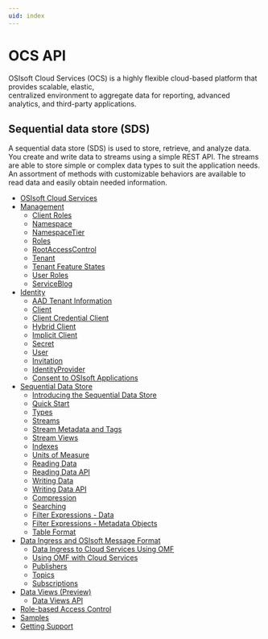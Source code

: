 ```yaml
---
uid: index
---
```


OCS API
=======

OSIsoft Cloud Services (OCS) is a highly flexible cloud-based platform that provides scalable, elastic,  
centralized environment to aggregate data for reporting, advanced analytics, and third-party applications.

Sequential data store (SDS)
---------------------------

A sequential data store (SDS) is used to store, retrieve, and analyze data. You create and write data
to streams using a simple REST API. The streams are able to store simple or
complex data types to suit the application needs. An assortment of
methods with customizable behaviors are available to read data and
easily obtain needed information.


   - [OSIsoft Cloud Services](xref:osisoftCloudServices)
   - [Management](xref:ManagementOverview)
     - [Client Roles](xref:AccountClientRole)
     - [Namespace](xref:AccountNamespace)
     - [NamespaceTier](xref:AccountNamespaceTier)
     - [Roles](xref:AccountRole)
     - [RootAccessControl](xref:AccountRootAccessControl)
     - [Tenant](xref:AccountTenant)
     - [Tenant Feature States](xref:AccountTenantFeatureState)
     - [User Roles](xref:AccountUserRole)
     - [ServiceBlog](xref:AccountServiceBlog)
   - [Identity](xref:identityOverview)
     - [AAD Tenant Information](xref:identityAzureActiveDirectoryTenantInformation)
     - [Client](xref:identityClient)
     - [Client Credential Client](xref:identityClientCredentialClient)
     - [Hybrid Client](xref:identityHybridClient)
     - [Implicit Client](xref:identityImplicitClient)
     - [Secret](xref:identitySecret)
     - [User](xref:identityUser)
     - [Invitation](xref:identityInvitation)
     - [IdentityProvider](xref:identityIdentityProvider)
     - [Consent to OSIsoft Applications](xref:identityConsent)
   - [Sequential Data Store](xref:sds)
     - [Introducing the Sequential Data Store](xref:sdsIntroduction)
     - [Quick Start](xref:sdsQuickStart)
     - [Types](xref:sdsTypes)
     - [Streams](xref:sdsStreams)
     - [Stream Metadata and Tags](xref:sdsStreamExtra)
     - [Stream Views](xref:sdsViews)
     - [Indexes](xref:sdsIndexes)
     - [Units of Measure](xref:unitsOfMeasure)
     - [Reading Data](xref:sdsReadingData)
     - [Reading Data API](xref:sdsReadingDataApi)
     - [Writing Data](xref:sdsWritingData)
     - [Writing Data API](xref:sdsWritingDataApi)
     - [Compression](xref:sdsCompression)
     - [Searching](xref:sdsSearching)
     - [Filter Expressions - Data](xref:sdsFilterExpressions)
     - [Filter Expressions - Metadata Objects](xref:sdsFilterExpressionsMetadata)
     - [Table Format](xref:sdsTableFormat)
   - [Data Ingress and OSIsoft Message Format](xref:dataIngress)
     - [Data Ingress to Cloud Services Using OMF](xref:omfIngressToOCS)
     - [Using OMF with Cloud Services](xref:omfIngressSpecification)
     - [Publishers](xref:omfIngressPublishers)
     - [Topics](xref:omfIngressTopics)
     - [Subscriptions](xref:omfIngressSubsctriptions)
   - [Data Views (Preview)](xref:DataViewsOverview)
     - [Data Views API](xref:DataViewsApi)
   - [Role-based Access Control](xref:accessControl)
   - [Samples](xref:samples)
   - [Getting Support](xref:support)
